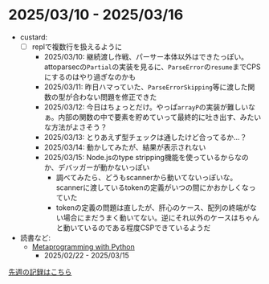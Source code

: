 # 2025/03/10 - 2025/03/16

- custard:
    - [ ] replで複数行を扱えるように
        - 2025/03/10: 継続渡し作戦、パーサー本体以外はできたっぽい。attoparsecの`Partial`の実装を見るに、`ParseError`の`resume`までCPSにするのはやり過ぎなのかも
        - 2025/03/11: 昨日ハマっていた、`ParseErrorSkipping`等に渡した関数の型が合わない問題を修正できた
        - 2025/03/12: 今日はちょっとだけ。やっぱ`arrayP`の実装が難しいなぁ。内部の関数の中で要素を貯めていって最終的に吐き出す、みたいな方法がよさそう？
        - 2025/03/13: とりあえず型チェックは通したけど合ってるか...？
        - 2025/03/14: 動かしてみたが、結果が表示されない
        - 2025/03/15: Node.jsのtype stripping機能を使っているからなのか、デバッガーが動かないっぽい
            - 調べてみたら、どうもscannerから動いてないっぽいな。scannerに渡しているtokenの定義がいつの間にかおかしくなっていた
            - tokenの定義の問題は直したが、肝心のケース、配列の終端がない場合にまだうまく動いてない。逆にそれ以外のケースはちゃんと動いているのである程度CSPできているようだ
- 読書など:
    - [Metaprogramming with Python](https://www.packtpub.com/en-us/product/metaprogramming-with-python-9781838554651)
        - 2025/02/22 - 2025/03/15

[先週の記録はこちら](https://github.com/igrep/daily-commits/blob/34ac4245c401a1c859ed8a36436a947f9e6cd75a/yesterday.md)
